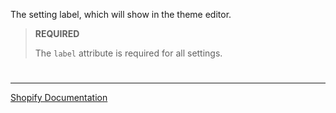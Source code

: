 The setting label, which will show in the theme editor.

> **REQUIRED**
>
> The `label` attribute is required for all settings.


#

---

[Shopify Documentation](https://shopify.dev/docs/themes/architecture/settings/input-settings#standard-attributes)
